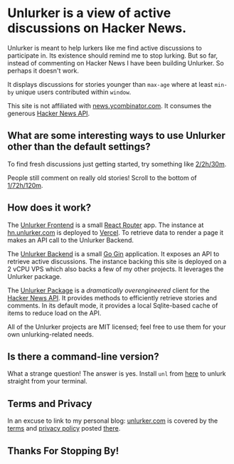 # Unlurker is a view of active discussions on Hacker News.

Unlurker is meant to help lurkers like me find active discussions to participate in. Its existence
should remind me to stop lurking. But so far, instead of commenting on Hacker News I have been
building Unlurker. So perhaps it doesn't work.

It displays discussions for stories younger than `max-age` where at least `min-by` unique users
contributed within `window`.

This site is not affiliated with [news.ycombinator.com](https://news.ycombinator.com). It consumes
the generous [Hacker News API](https://github.com/HackerNews/API).

## What are some interesting ways to use Unlurker other than the default settings?

To find fresh discussions just getting started, try something like
[2/2h/30m](https://hn.unlurker.com?min-by=2&max-age=2h&window=30m&user=1).

People still comment on really old stories! Scroll to the bottom of
[1/72h/120m](https://hn.unlurker.com?min-by=1&max-age=72h&window=120m&user=1).

## How does it work?

The [Unlurker Frontend](https://github.com/jasonthorsness/unlurker-web) is a small
[React Router](https://reactrouter.com/) app. The instance at
[hn.unlurker.com](https://hn.unlurker.com) is deployed to [Vercel](https://vercel.com/). To retrieve
data to render a page it makes an API call to the Unlurker Backend.

The [Unlurker Backend](https://github.com/jasonthorsness/unlurker-web-backend) is a small
[Go Gin](https://gin-gonic.com/) application. It exposes an API to retrieve active discussions. The
instance backing this site is deployed on a 2 vCPU VPS which also backs a few of my other projects.
It leverages the Unlurker package.

The [Unlurker Package](https://github.com/jasonthorsness/unlurker) is a _dramatically
overengineered_ client for the [Hacker News API](https://github.com/HackerNews/API). It provides
methods to efficiently retrieve stories and comments. In its default mode, it provides a local
Sqlite-based cache of items to reduce load on the API.

All of the Unlurker projects are MIT licensed; feel free to use them for your own unlurking-related
needs.

## Is there a command-line version?

What a strange question! The answer is yes. Install `unl` from
[here](https://github.com/jasonthorsness/unlurker) to unlurk straight from your terminal.

## Terms and Privacy

In an excuse to link to my personal blog: [unlurker.com](https://hn.unlurker.com) is covered by the
[terms](https://www.jasonthorsness.com/terms) and
[privacy policy](https://www.jasonthorsness.com/privacy) posted
[there](https://www.jasonthorsness.com).

## Thanks For Stopping By!
